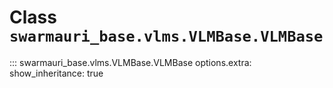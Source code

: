# Class `swarmauri_base.vlms.VLMBase.VLMBase`

::: swarmauri_base.vlms.VLMBase.VLMBase
    options.extra:
      show_inheritance: true


